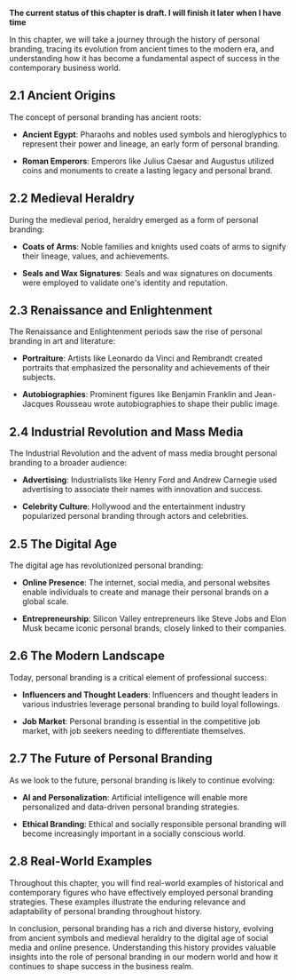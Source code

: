 **The current status of this chapter is draft. I will finish it later when I have time**

In this chapter, we will take a journey through the history of personal branding, tracing its evolution from ancient times to the modern era, and understanding how it has become a fundamental aspect of success in the contemporary business world.

2.1 Ancient Origins
-------------------

The concept of personal branding has ancient roots:

* **Ancient Egypt**: Pharaohs and nobles used symbols and hieroglyphics to represent their power and lineage, an early form of personal branding.

* **Roman Emperors**: Emperors like Julius Caesar and Augustus utilized coins and monuments to create a lasting legacy and personal brand.

2.2 Medieval Heraldry
---------------------

During the medieval period, heraldry emerged as a form of personal branding:

* **Coats of Arms**: Noble families and knights used coats of arms to signify their lineage, values, and achievements.

* **Seals and Wax Signatures**: Seals and wax signatures on documents were employed to validate one's identity and reputation.

2.3 Renaissance and Enlightenment
---------------------------------

The Renaissance and Enlightenment periods saw the rise of personal branding in art and literature:

* **Portraiture**: Artists like Leonardo da Vinci and Rembrandt created portraits that emphasized the personality and achievements of their subjects.

* **Autobiographies**: Prominent figures like Benjamin Franklin and Jean-Jacques Rousseau wrote autobiographies to shape their public image.

2.4 Industrial Revolution and Mass Media
----------------------------------------

The Industrial Revolution and the advent of mass media brought personal branding to a broader audience:

* **Advertising**: Industrialists like Henry Ford and Andrew Carnegie used advertising to associate their names with innovation and success.

* **Celebrity Culture**: Hollywood and the entertainment industry popularized personal branding through actors and celebrities.

2.5 The Digital Age
-------------------

The digital age has revolutionized personal branding:

* **Online Presence**: The internet, social media, and personal websites enable individuals to create and manage their personal brands on a global scale.

* **Entrepreneurship**: Silicon Valley entrepreneurs like Steve Jobs and Elon Musk became iconic personal brands, closely linked to their companies.

2.6 The Modern Landscape
------------------------

Today, personal branding is a critical element of professional success:

* **Influencers and Thought Leaders**: Influencers and thought leaders in various industries leverage personal branding to build loyal followings.

* **Job Market**: Personal branding is essential in the competitive job market, with job seekers needing to differentiate themselves.

2.7 The Future of Personal Branding
-----------------------------------

As we look to the future, personal branding is likely to continue evolving:

* **AI and Personalization**: Artificial intelligence will enable more personalized and data-driven personal branding strategies.

* **Ethical Branding**: Ethical and socially responsible personal branding will become increasingly important in a socially conscious world.

2.8 Real-World Examples
-----------------------

Throughout this chapter, you will find real-world examples of historical and contemporary figures who have effectively employed personal branding strategies. These examples illustrate the enduring relevance and adaptability of personal branding throughout history.

In conclusion, personal branding has a rich and diverse history, evolving from ancient symbols and medieval heraldry to the digital age of social media and online presence. Understanding this history provides valuable insights into the role of personal branding in our modern world and how it continues to shape success in the business realm.

